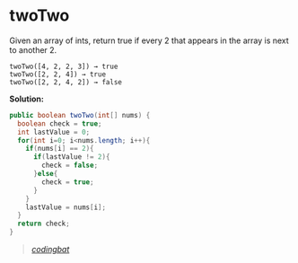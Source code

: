 # twoTwo

Given an array of ints, return true if every 2 that appears in the array is next to another 2.

```
twoTwo([4, 2, 2, 3]) → true
twoTwo([2, 2, 4]) → true
twoTwo([2, 2, 4, 2]) → false
```

**Solution:**

```java
public boolean twoTwo(int[] nums) {
  boolean check = true;
  int lastValue = 0;
  for(int i=0; i<nums.length; i++){
    if(nums[i] == 2){
      if(lastValue != 2){
        check = false;
      }else{
        check = true;
      }
    }
    lastValue = nums[i];
  }
  return check;
}
```

> _[codingbat](https://codingbat.com/prob/p102145)_